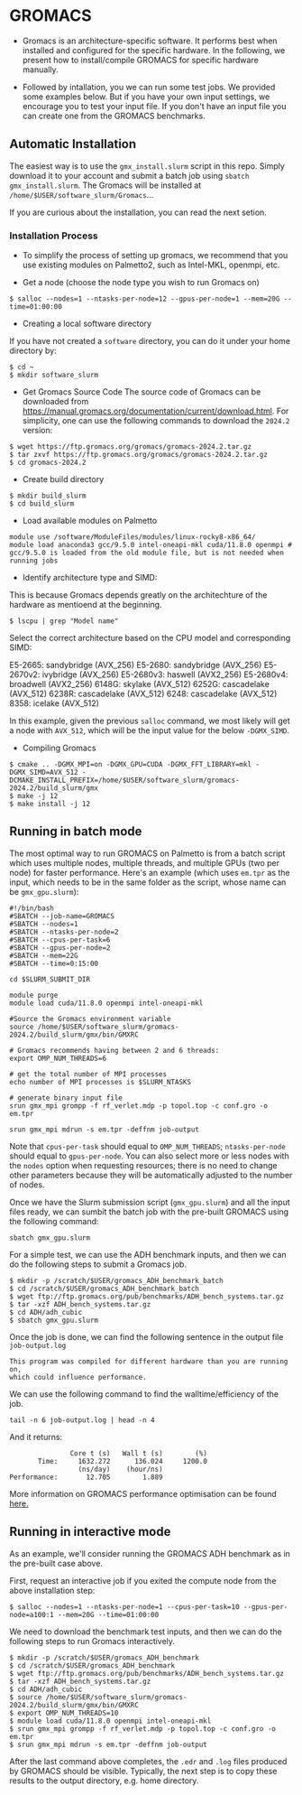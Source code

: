 # GROMACS

- Gromacs is an architecture-specific software. It performs best when installed and configured for the
specific hardware. In the following, we present how to install/compile GROMACS for specific hardware manually. 

- Followed by intallation, you we can run some test jobs. We provided some examples below. 
But if you have your own input settings, we encourage you to test your input file.
If you don't have an input file you can create one from the GROMACS benchmarks. 

## Automatic Installation
The easiest way is to use the `gmx_install.slurm` script in this repo. Simply download it to your account and submit a batch job using `sbatch gmx_install.slurm`. The Gromacs will be installed at `/home/$USER/software_slurm/Gromacs`...

If you are curious about the installation, you can read the next setion.

### Installation Process
 - To simplify the process of setting up gromacs, we recommend that you use existing modules on Palmetto2, such as Intel-MKL, openmpi, etc.

 - Get a node (choose the node type you wish to run Gromacs on)
 ```
 $ salloc --nodes=1 --ntasks-per-node=12 --gpus-per-node=1 --mem=20G --time=01:00:00
 ```
 - Creating a local software directory

 If you have not created a `software` directory, you can do it under your home directory by:

 ~~~
 $ cd ~
 $ mkdir software_slurm
 ~~~

 - Get Gromacs Source Code
 The source code of Gromacs can be downloaded from https://manual.gromacs.org/documentation/current/download.html. For simplicity, one can use the following commands to download the     `2024.2` version:

 ~~~
 $ wget https://ftp.gromacs.org/gromacs/gromacs-2024.2.tar.gz
 $ tar zxvf https://ftp.gromacs.org/gromacs/gromacs-2024.2.tar.gz
 $ cd gromacs-2024.2
 ~~~

 - Create build directory
 ~~~
 $ mkdir build_slurm
 $ cd build_slurm
 ~~~

 - Load available modules on Palmetto
 ~~~
 module use /software/ModuleFiles/modules/linux-rocky8-x86_64/
 module load anaconda3 gcc/9.5.0 intel-oneapi-mkl cuda/11.8.0 openmpi # gcc/9.5.0 is loaded from the old module file, but is not needed when running jobs
 ~~~
 - Identify architecture type and SIMD:

 This is because Gromacs depends greatly on the architechture of the hardware as mentioend at the beginning.

 ```
 $ lscpu | grep "Model name"
 ```
 Select the correct architecture based on the CPU model and corresponding SIMD:

 E5-2665: sandybridge (AVX_256)
 E5-2680: sandybridge (AVX_256)
 E5-2670v2: ivybridge (AVX_256)
 E5-2680v3: haswell (AVX2_256)
 E5-2680v4: broadwell (AVX2_256)
 6148G: skylake (AVX_512)
 6252G: cascadelake (AVX_512)
 6238R: cascadelake (AVX_512)
 6248: cascadelake (AVX_512)
 8358: icelake (AVX_512)

 In this example, given the previous `salloc` command, we most likely will get a node with `AVX_512`, which will be the input value for the below `-DGMX_SIMD`.

- Compiling Gromacs

 ~~~
 $ cmake .. -DGMX_MPI=on -DGMX_GPU=CUDA -DGMX_FFT_LIBRARY=mkl -DGMX_SIMD=AVX_512 -DCMAKE_INSTALL_PREFIX=/home/$USER/software_slurm/gromacs-2024.2/build_slurm/gmx
 $ make -j 12
 $ make install -j 12
 ~~~

## Running in batch mode

The most optimal way to run GROMACS on Palmetto is from a batch script which uses multiple nodes, multiple threads, and multiple GPUs (two per node) for faster performance. Here's an example (which uses `em.tpr` as the input, which needs to be in the same folder as the script, whose name can be `gmx_gpu.slurm`):

```
#!/bin/bash
#SBATCH --job-name=GROMACS
#SBATCH --nodes=1
#SBATCH --ntasks-per-node=2
#SBATCH --cpus-per-task=6
#SBATCH --gpus-per-node=2
#SBATCH --mem=22G
#SBATCH --time=0:15:00

cd $SLURM_SUBMIT_DIR

module purge
module load cuda/11.8.0 openmpi intel-oneapi-mkl

#Source the Gromacs environment variable
source /home/$USER/software_slurm/gromacs-2024.2/build_slurm/gmx/bin/GMXRC

# Gromacs recommends having between 2 and 6 threads:
export OMP_NUM_THREADS=6

# get the total number of MPI processes
echo number of MPI processes is $SLURM_NTASKS

# generate binary input file
srun gmx_mpi grompp -f rf_verlet.mdp -p topol.top -c conf.gro -o em.tpr

srun gmx_mpi mdrun -s em.tpr -deffnm job-output
```

Note that `cpus-per-task` should equal to `OMP_NUM_THREADS`; `ntasks-per-node` should equal to `gpus-per-node`.
You can also select more or less nodes with the `nodes` option when requesting resources; there is no need to change other parameters because they will be automatically adjusted to the number of nodes.

Once we have the Slurm submission script (`gmx_gpu.slurm`) and all the input files ready, we can sumbit the batch job with the pre-built GROMACS using the following command:

~~~
sbatch gmx_gpu.slurm
~~~

For a simple test, we can use the ADH benchmark inputs, and then we can do the following steps to submit a Gromacs job.
~~~
$ mkdir -p /scratch/$USER/gromacs_ADH_benchmark_batch
$ cd /scratch/$USER/gromacs_ADH_benchmark_batch
$ wget ftp://ftp.gromacs.org/pub/benchmarks/ADH_bench_systems.tar.gz
$ tar -xzf ADH_bench_systems.tar.gz
$ cd ADH/adh_cubic
$ sbatch gmx_gpu.slurm
~~~

Once the job is done, we can find the following sentence in the output file `job-output.log`
~~~
This program was compiled for different hardware than you are running on,
which could influence performance.
~~~

We can use the following command to find the walltime/efficiency of the job.
~~~
tail -n 6 job-output.log | head -n 4
~~~
And it returns:
~~~
               Core t (s)   Wall t (s)        (%)
       Time:     1632.272      136.024     1200.0
                 (ns/day)    (hour/ns)
Performance:       12.705        1.889
~~~

More information on GROMACS performance optimisation can be found [here.](https://manual.gromacs.org/documentation/current/user-guide/mdrun-performance.html)

## Running in interactive mode

As an example, we'll consider running the GROMACS ADH benchmark as in the pre-built case above.

First, request an interactive job if you exited the compute node from the above installation step:

~~~
$ salloc --nodes=1 --ntasks-per-node=1 --cpus-per-task=10 --gpus-per-node=a100:1 --mem=20G --time=01:00:00
~~~

We need to download the benchmark test inputs, and then we can do the following steps to run Gromacs interactively.

~~~
$ mkdir -p /scratch/$USER/gromacs_ADH_benchmark
$ cd /scratch/$USER/gromacs_ADH_benchmark
$ wget ftp://ftp.gromacs.org/pub/benchmarks/ADH_bench_systems.tar.gz
$ tar -xzf ADH_bench_systems.tar.gz
$ cd ADH/adh_cubic
$ source /home/$USER/software_slurm/gromacs-2024.2/build_slurm/gmx/bin/GMXRC
$ export OMP_NUM_THREADS=10
$ module load cuda/11.8.0 openmpi intel-oneapi-mkl
$ srun gmx_mpi grompp -f rf_verlet.mdp -p topol.top -c conf.gro -o em.tpr
$ srun gmx_mpi mdrun -s em.tpr -deffnm job-output
~~~

After the last command above completes,
the `.edr` and `.log` files produced by GROMACS should be visible.
Typically, the next step is to copy these results to the
output directory, e.g. home directory.


